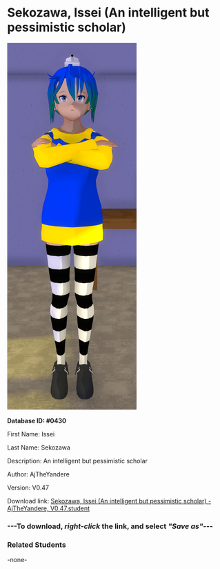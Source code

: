 # Sekozawa, Issei (An intelligent but pessimistic scholar)

<img src="../../Files/Images/Sekozawa, Issei (An intelligent but pessimistic scholar).png" title="Sekozawa, Issei (An intelligent but pessimistic scholar) - AjTheYandere, V0.47">

**Database ID: #0430**

First Name: Issei

Last Name: Sekozawa

Description: An intelligent but pessimistic scholar

Author: AjTheYandere

Version: V0.47

Download link: <a href="https://raw.githubusercontent.com/Arbiter1223/Daigaku-Gurashi-Custom-Students/master/Files/Student%20Files/Sekozawa%2C%20Issei%20(An%20intelligent%20but%20pessimistic%20scholar)%20-%20AjTheYandere%2C%20V0.47.student">Sekozawa, Issei (An intelligent but pessimistic scholar) - AjTheYandere, V0.47.student</a>

### ---**To download, _right-click_ the link, and select _"Save as"_**---

### Related Students

-none-
